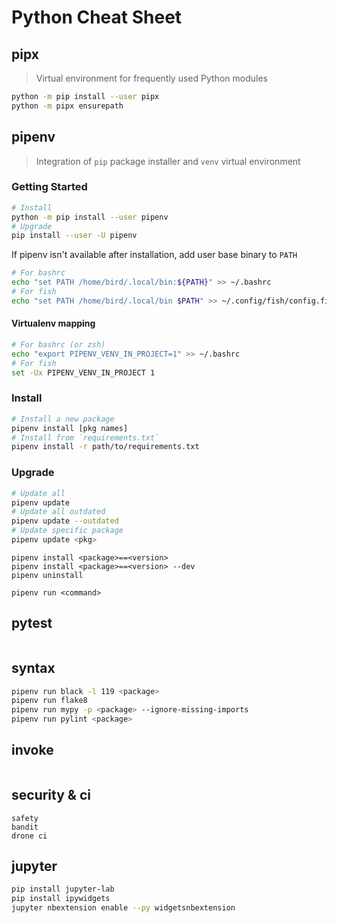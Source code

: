 # Python Cheat Sheet

## pipx
> Virtual environment for frequently used Python modules
```bash
python -m pip install --user pipx
python -m pipx ensurepath
```

## pipenv
> Integration of `pip` package installer and `venv` virtual environment
### Getting Started
```bash
# Install
python -m pip install --user pipenv
# Upgrade
pip install --user -U pipenv
```

If pipenv isn't available after installation, add user base binary to `PATH`
```bash
# For bashrc
echo "set PATH /home/bird/.local/bin:${PATH}" >> ~/.bashrc
# For fish
echo "set PATH /home/bird/.local/bin $PATH" >> ~/.config/fish/config.fish
```

#### Virtualenv mapping
```bash
# For bashrc (or zsh)
echo "export PIPENV_VENV_IN_PROJECT=1" >> ~/.bashrc 
# For fish
set -Ux PIPENV_VENV_IN_PROJECT 1
```

### Install
```bash
# Install a new package
pipenv install [pkg names]
# Install from `requirements.txt`
pipenv install -r path/to/requirements.txt
```

### Upgrade
```bash
# Update all
pipenv update
# Update all outdated
pipenv update --outdated
# Update specific package
pipenv update <pkg>
```


```
pipenv install <package>==<version>
pipenv install <package>==<version> --dev
pipenv uninstall

pipenv run <command>
```

## pytest
```bash
```

## syntax
```bash
pipenv run black -l 119 <package>
pipenv run flake8
pipenv run mypy -p <package> --ignore-missing-imports
pipenv run pylint <package>
```

## invoke
```bash
```

## security & ci
```
safety
bandit
drone ci
```

## jupyter
```bash
pip install jupyter-lab
pip install ipywidgets
jupyter nbextension enable --py widgetsnbextension
```
